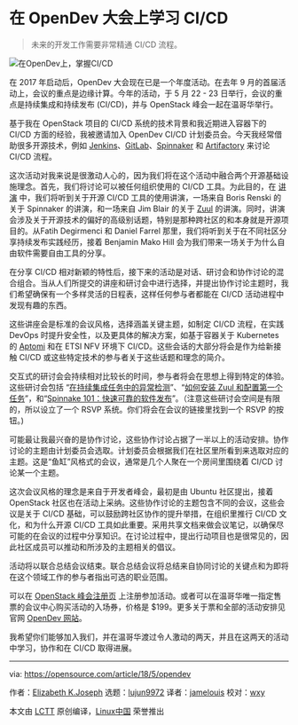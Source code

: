 在 OpenDev 大会上学习 CI/CD
======
> 未来的开发工作需要非常精通 CI/CD 流程。

![在OpenDev上，掌握CI/CD](https://opensource.com/sites/default/files/styles/image-full-size/public/lead-images/BUSINESS_opennature_3.png?itok=J1OSECM_)

在 2017 年启动后，OpenDev 大会现在已是一个年度活动。在去年 9 月的首届活动上，会议的重点是边缘计算。今年的活动，于 5 月 22 - 23 日举行，会议的重点是持续集成和持续发布 (CI/CD)，并与 OpenStack 峰会一起在温哥华举行。

基于我在 OpenStack 项目的 CI/CD 系统的技术背景和我近期进入容器下的 CI/CD 方面的经验，我被邀请加入 OpenDev CI/CD 计划委员会。今天我经常借助很多开源技术，例如 [Jenkins][3]、[GitLab][2]、[Spinnaker][4] 和 [Artifactory][5] 来讨论 CI/CD 流程。

这次活动对我来说是很激动人心的，因为我们将在这个活动中融合两个开源基础设施理念。首先，我们将讨论可以被任何组织使用的 CI/CD 工具。为此目的，在 [讲演][6] 中，我们将听到关于开源 CI/CD 工具的使用讲演，一场来自 Boris Renski 的关于 Spinnaker 的讲演，和一场来自 Jim Blair 的关于 [Zuul][7] 的讲演。同时，讲演会涉及关于开源技术的偏好的高级别话题，特别是那种跨社区的和本身就是开源项目的。从Fatih Degirmenci 和 Daniel Farrel 那里，我们将听到关于在不同社区分享持续发布实践经历，接着 Benjamin Mako Hill 会为我们带来一场关于为什么自由软件需要自由工具的分享。

在分享 CI/CD 相对新颖的特性后，接下来的活动是对话、研讨会和协作讨论的混合组合。当从人们所提交的讲座和研讨会中进行选择，并提出协作讨论主题时，我们希望确保有一个多样灵活的日程表，这样任何参与者都能在 CI/CD 活动进程中发现有趣的东西。

这些讲座会是标准的会议风格，选择涵盖关键主题，如制定 CI/CD 流程，在实践 DevOps 时提升安全性，以及更具体的解决方案，如基于容器关于 Kubernetes 的 [Aptomi][8] 和在 ETSI NFV 环境下 CI/CD。这些会话的大部分将会是作为给新接触 CI/CD 或这些特定技术的参与者关于这些话题和理念的简介。

交互式的研讨会会持续相对比较长的时间，参与者将会在思想上得到特定的体验。这些研讨会包括 “[在持续集成任务中的异常检测][9]”、“[如何安装 Zuul 和配置第一个任务][10]”，和“[Spinnake 101：快速可靠的软件发布][11]”。（注意这些研讨会空间是有限的，所以设立了一个 RSVP 系统。你们将会在会议的链接里找到一个 RSVP 的按钮。)

可能最让我最兴奋的是协作讨论，这些协作讨论占据了一半以上的活动安排。协作讨论的主题由计划委员会选取。计划委员会根据我们在社区里所看到来选取对应的主题。这是“鱼缸”风格式的会议，通常是几个人聚在一个房间里围绕着 CI/CD 讨论某一个主题。

这次会议风格的理念是来自于开发者峰会，最初是由 Ubuntu 社区提出，接着 OpenStack 社区也在活动上采纳。这些协作讨论的主题包含不同的会议，这些会议是关于 CI/CD 基础，可以鼓励跨社区协作的提升举措，在组织里推行 CI/CD 文化，和为什么开源 CI/CD 工具如此重要。采用共享文档来做会议笔记，以确保尽可能的在会议的过程中分享知识。在讨论过程中，提出行动项目也是很常见的，因此社区成员可以推动和所涉及的主题相关的倡议。

活动将以联合总结会议结束。联合总结会议将总结来自协同讨论的关键点和为即将在这个领域工作的参与者指出可选的职业范围。

可以在 [OpenStack 峰会注册页][13] 上注册参加活动。或者可以在温哥华唯一指定售票的会议中心购买活动的入场券，价格是 $199。更多关于票和全部的活动安排见官网 [OpenDev 网站][1]。

我希望你们能够加入我们，并在温哥华渡过令人激动的两天，并且在这两天的活动中学习，协作和在 CI/CD 取得进展。

--------------------------------------------------------------------------------

via: https://opensource.com/article/18/5/opendev

作者：[Elizabeth K.Joseph][a]
选题：[lujun9972](https://github.com/lujun9972)
译者：[jamelouis](https://github.com/jamelouis)
校对：[wxy](https://github.com/wxy)

本文由 [LCTT](https://github.com/LCTT/TranslateProject) 原创编译，[Linux中国](https://linux.cn/) 荣誉推出

[a]:https://opensource.com/users/pleia2
[1]:http://2018.opendevconf.com/
[2]:https://about.gitlab.com/
[3]:https://jenkins.io/
[4]:https://www.spinnaker.io/
[5]:https://jfrog.com/artifactory/
[6]:http://2018.opendevconf.com/schedule/
[7]:https://zuul-ci.org/
[8]:http://aptomi.io/
[9]:https://www.openstack.org/summit/vancouver-2018/summit-schedule/events/21692/anomaly-detection-in-continuous-integration-jobs
[10]:https://www.openstack.org/summit/vancouver-2018/summit-schedule/events/21693/how-to-install-zuul-and-configure-your-first-jobs
[11]:https://www.openstack.org/summit/vancouver-2018/summit-schedule/events/21699/spinnaker-101-releasing-software-with-velocity-and-confidence
[12]:https://www.openstack.org/summit/vancouver-2018/summit-schedule/events/21831/opendev-cicd-joint-collab-conclusion
[13]:https://www.eventbrite.com/e/openstack-summit-may-2018-vancouver-tickets-40845826968?aff=VancouverSummit2018
